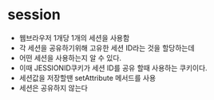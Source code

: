 # session

 + 웹브라우저 1개당 1개의 세션을 사용함
 + 각 세션을 공유하기위해 고유한 세션 ID라는 것을 할당하는데
 + 어떤 세션을 사용하는지 알 수 있다.
 + 이때 JESSIONID쿠키가 세션 ID를 공유 할때 사용하는 쿠키이다.
 + 세션값을 저장할땐 setAttribute 메서드를 사용
 + 세션은 공유하지 않는다


